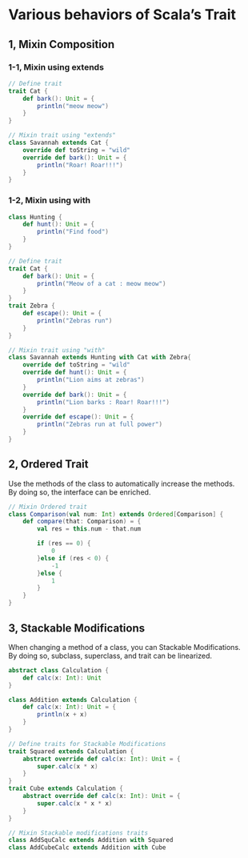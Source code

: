 # Various behaviors of Scala’s Trait

## 1, Mixin Composition
### 1-1, Mixin using extends  
```Scala
// Define trait
trait Cat {
    def bark(): Unit = {
        println("meow meow")
    }
}

// Mixin trait using "extends"
class Savannah extends Cat {
    override def toString = "wild"
    override def bark(): Unit = {
        println("Roar! Roar!!!")
    }
}
```
### 1-2, Mixin using with  
```Scala
class Hunting {
    def hunt(): Unit = {
        println("Find food")
    }
}

// Define trait
trait Cat {
    def bark(): Unit = {
        println("Meow of a cat : meow meow")
    }
}
trait Zebra {
    def escape(): Unit = {
        println("Zebras run")
    }
}

// Mixin trait using "with"
class Savannah extends Hunting with Cat with Zebra{
    override def toString = "wild"
    override def hunt(): Unit = {
        println("Lion aims at zebras")
    }
    override def bark(): Unit = {
        println("Lion barks : Roar! Roar!!!")
    }
    override def escape(): Unit = {
        println("Zebras run at full power")
    }
}
```

## 2, Ordered Trait
Use the methods of the class to automatically increase the methods.  
By doing so, the interface can be enriched.  
```Scala
// Mixin Ordered trait
class Comparison(val num: Int) extends Ordered[Comparison] {
    def compare(that: Comparison) = {
        val res = this.num - that.num

        if (res == 0) {
            0
        }else if (res < 0) {
            -1
        }else {
            1
        }
    }
}
```

## 3, Stackable Modifications
When changing a method of a class, you can Stackable Modifications.  
By doing so, subclass, superclass, and trait can be linearized.  
```Scala
abstract class Calculation {
    def calc(x: Int): Unit 
}

class Addition extends Calculation {
    def calc(x: Int): Unit = {
        println(x + x)
    }
}

// Define traits for Stackable Modifications
trait Squared extends Calculation {
    abstract override def calc(x: Int): Unit = {
        super.calc(x * x)
    }
}
trait Cube extends Calculation {
    abstract override def calc(x: Int): Unit = {
        super.calc(x * x * x)
    }
}

// Mixin Stackable modifications traits
class AddSquCalc extends Addition with Squared
class AddCubeCalc extends Addition with Cube

```
